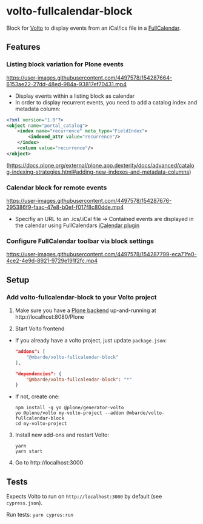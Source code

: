 # volto-fullcalendar-block

Block for [Volto](https://github.com/plone/volto) to display events from an iCal/ics file in a [FullCalendar](https://fullcalendar.io/).

## Features


### Listing block variation for Plone events

https://user-images.githubusercontent.com/4497578/154287664-6153ae22-27dd-48ed-984a-93817ef70431.mp4

* Display events within a listing block as calendar
* In order to display recurrent events, you need to add a catalog index and metadata column:

```XML
<?xml version="1.0"?>
<object name="portal_catalog">
    <index name="recurrence" meta_type="FieldIndex">
        <indexed_attr value="recurrence"/>
    </index>
    <column value="recurrence"/>
</object>
```
(https://docs.plone.org/external/plone.app.dexterity/docs/advanced/catalog-indexing-strategies.html#adding-new-indexes-and-metadata-columns)


### Calendar block for remote events

https://user-images.githubusercontent.com/4497578/154287676-295386f9-faac-47e8-b0ef-f017f8c80dde.mp4

* Specifiy an URL to an .ics/.iCal file -> Contained events are displayed in the calendar using FullCalendars [iCalendar plugin](https://fullcalendar.io/docs/icalendar)

### Configure FullCalendar toolbar via block settings

https://user-images.githubusercontent.com/4497578/154287799-eca71fe0-4ce2-4e9d-8921-9729e191f2fc.mp4

## Setup

### Add volto-fullcalendar-block to your Volto project

1. Make sure you have a [Plone backend](https://plone.org/download) up-and-running at http://localhost:8080/Plone

2. Start Volto frontend

- If you already have a volto project, just update `package.json`:

  ```JSON
  "addons": [
      "@mbarde/volto-fullcalendar-block"
  ],

  "dependencies": {
      "@mbarde/volto-fullcalendar-block": "*"
  }
  ```

- If not, create one:

  ```
  npm install -g yo @plone/generator-volto
  yo @plone/volto my-volto-project --addon @mbarde/volto-fullcalendar-block
  cd my-volto-project
  ```

3. Install new add-ons and restart Volto:

   ```
   yarn
   yarn start
   ```

4. Go to http://localhost:3000

## Tests

Expects Volto to run on `http://localhost:3000` by default (see `cypress.json`).

Run tests: `yarn cypres:run`
